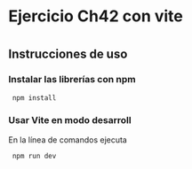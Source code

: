 <h1>Ejercicio Ch42 con vite<h1>

## Instrucciones de uso

### Instalar las librerías con npm

```bash
 npm install
```

### Usar Vite en modo desarroll

En la línea de comandos ejecuta

```bash
 npm run dev
```